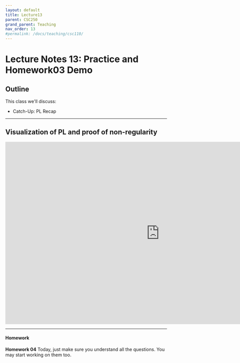 ```yaml
---
layout: default
title: Lecture13
parent: CSC250
grand_parent: Teaching
nav_order: 13
#permalink: /docs/teaching/csc110/
---  
```


Lecture Notes 13: Practice and Homework03 Demo
=============================================================

  

## Outline ##


This class we'll discuss:

* Catch-Up: PL Recap


<!-- * Demo on HW02 -->

 
 

* * *

Visualization of PL and proof of non-regularity
-------------------------------------

<iframe src="https://docs.google.com/presentation/d/e/2PACX-1vRRZfm1ifYjenbt6e3KsWhHmh9A8cdwSXOR7WxPr06WBGRRHrW0H3Hv8IpCACNWru7GXo0lDsle49mK/embed?start=false&loop=false&delayms=60000" frameborder="0" width="960" height="569" allowfullscreen="true" mozallowfullscreen="true" webkitallowfullscreen="true"></iframe>


* * *


#### Homework


**Homework 04** Today, just make sure you understand all the questions. You may start working on them too.
